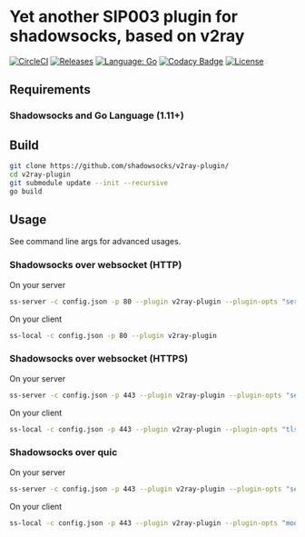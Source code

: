 # Yet another SIP003 plugin for shadowsocks, based on v2ray

[![CircleCI](https://circleci.com/gh/shadowsocks/v2ray-plugin.svg?style=svg)](https://circleci.com/gh/shadowsocks/v2ray-plugin)
[![Releases](https://img.shields.io/github/downloads/shadowsocks/v2ray-plugin/total.svg)](https://github.com/shadowsocks/v2ray-plugin/releases)
[![Language: Go](https://img.shields.io/github/languages/top/shadowsocks/v2ray-plugin.svg)](https://github.com/shadowsocks/v2ray-plugin/search?l=go)
[![Codacy Badge](https://api.codacy.com/project/badge/Grade/5551969afc234e449a91cd2ea491dce5)](https://www.codacy.com/app/shadowsocks/v2ray-plugin?utm_source=github.com&amp;utm_medium=referral&amp;utm_content=shadowsocks/v2ray-plugin&amp;utm_campaign=Badge_Grade)
[![License](https://img.shields.io/github/license/shadowsocks/v2ray-plugin.svg)](LICENSE)

## Requirements
### Shadowsocks and Go Language (1.11+)

## Build

```sh
git clone https://github.com/shadowsocks/v2ray-plugin/
cd v2ray-plugin
git submodule update --init --recursive
go build
```

## Usage

See command line args for advanced usages.

### Shadowsocks over websocket (HTTP)

On your server

```sh
ss-server -c config.json -p 80 --plugin v2ray-plugin --plugin-opts "server"
```

On your client

```sh
ss-local -c config.json -p 80 --plugin v2ray-plugin
```

### Shadowsocks over websocket (HTTPS)

On your server

```sh
ss-server -c config.json -p 443 --plugin v2ray-plugin --plugin-opts "server;tls"
```

On your client

```sh
ss-local -c config.json -p 443 --plugin v2ray-plugin --plugin-opts "tls"
```

### Shadowsocks over quic

On your server

```sh
ss-server -c config.json -p 443 --plugin v2ray-plugin --plugin-opts "server;mode=quic"
```

On your client

```sh
ss-local -c config.json -p 443 --plugin v2ray-plugin --plugin-opts "mode=quic"
```
